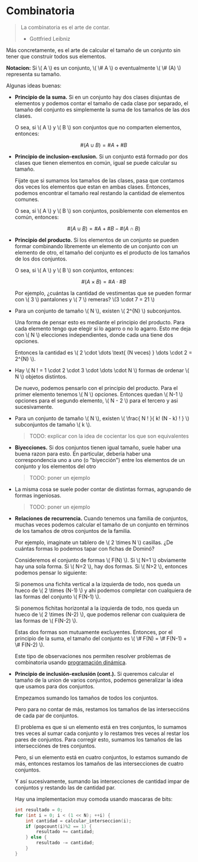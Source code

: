<script src="https://polyfill.io/v3/polyfill.min.js?features=es6"></script>
<script src="mathjax-config.js"></script>
<script id="MathJax-script" async src="https://cdn.jsdelivr.net/npm/mathjax@3/es5/tex-mml-chtml.js"></script>

# Combinatoria

> La combinatoria es el arte de contar.
>
> - Gottfried Leibniz

Más concretamente, es el arte de calcular el tamaño de un conjunto sin tener que
construir todos sus elementos.

**Notacion:** Si \\( A \\) es un conjunto, \\( \\# A \\) o eventualmente
\\( \\# (A) \\) representa su tamaño.

Algunas ideas buenas:

- **Principio de la suma.** Si en un conjunto hay dos clases disjuntas de
  elementos y podemos contar el tamaño de cada clase por separado, el tamaño
  del conjunto es simplemente la suma de los tamaños de las dos clases.

  O sea, si \\( A \\) y \\( B \\) son conjuntos que no comparten elementos,
  entonces:

  $$ \#(A \cup B) = \# A + \# B $$

- **Principio de inclusion-exclusion.** Si un conjunto está formado por dos
  clases que tienen elementos en común, igual se puede calcular su tamaño.

  Fijate que si sumamos los tamaños de las clases, pasa que contamos dos veces
  los elementos que estan en ambas clases. Entonces, podemos encontrar el tamaño
  real restando la cantidad de elementos comunes.

  O sea, si \\( A \\) y \\( B \\) son conjuntos, posiblemente con elementos en
  común, entonces:

  $$ \# (A \cup B) = \# A + \# B - \# (A \cap B) $$

- **Principio del producto.** Si los elementos de un conjunto se pueden formar
  combinando libremente un elemento de un conjunto con un elemento de otro, el
  tamaño del conjunto es el producto de los tamaños de los dos conjuntos.

  O sea, si \\( A \\) y \\( B \\) son conjuntos, entonces:

  $$ \# (A \times B) = \# A \cdot \# B $$

  Por ejemplo, ¿cuántas la cantidad de vestimentas que se pueden formar con
  \\( 3 \\) pantalones y \\( 7 \\) remeras? \\(3 \cdot 7 = 21 \\)

- Para un conjunto de tamaño \\( N \\), existen \\( 2^{N} \\) subconjuntos.

  Una forma de pensar esto es mediante el principio del producto. Para cada
  elemento tengo que elegir si lo agarro o no lo agarro. Esto me deja con
  \\( N \\) elecciones independientes, donde cada una tiene dos opciones.

  Entonces la cantidad es
  \\( 2 \cdot \dots \text{ (N veces) } \dots \cdot 2 = 2^{N} \\).

- Hay \\( N ! = 1 \cdot 2 \cdot 3 \cdot \dots \cdot N \\) formas de ordenar
  \\( N \\) objetos distintos.

  De nuevo, podemos pensarlo con el principio del producto. Para el primer
  elemento tenemos \\( N \\) opciones. Entonces quedan \\( N-1 \\) opciones para
  el segundo elemento, \\( N - 2 \\) para el tercero y asi sucesivamente.

- Para un conjunto de tamaño \\( N \\), existen
  \\( \frac{ N ! }{ k! (N - k) ! } \\) subconjuntos de tamaño \\( k \\).

  > TODO: explicar con la idea de cocientar los que son equivalentes

- **Biyecciones.** Si dos conjuntos tienen igual tamaño, suele haber una buena
  razon para esto. En particular, debería haber una correspondencia uno a uno (o
  "biyección") entre los elementos de un conjunto y los elementos del otro

  > TODO: poner un ejemplo

- La misma cosa se suele poder contar de distintas formas, agrupando de formas
  ingeniosas.

  > TODO: poner un ejemplo

- **Relaciones de recurrencia.** Cuando tenemos una familia de conjuntos, muchas
  veces podemos calcular el tamaño de un conjunto en términos de los tamaños de
  otros conjuntos de la familia.

  Por ejemplo, imaginate un tablero de \\( 2 \times N \\) casillas. ¿De cuántas
  formas lo podemos tapar con fichas de Dominó?

  Consideremos el conjunto de formas \\( F(N) \\). Si \\( N=1 \\) obviamente hay
  una sola forma. Si \\( N=2 \\), hay dos formas. Si \\( N>2 \\), entonces
  podemos pensar lo siguiente:

  Si ponemos una fichita vertical a la izquierda de todo, nos queda un hueco de
  \\( 2 \times (N-1) \\) y ahi podemos completar con cualquiera de las formas
  del conjunto \\( F(N-1) \\).

  Si ponemos fichitas horizontal a la izquierda de todo, nos queda un hueco de
  \\( 2 \times (N-2) \\), que podemos rellenar con cualquiera de las formas de
  \\( F(N-2) \\).

  Estas dos formas son mutuamente excluyentes. Entonces, por el principio de la
  suma, el tamaño del conjunto es \\( \\# F(N) = \\# F(N-1) + \\# F(N-2) \\).

  Este tipo de observaciones nos permiten resolver problemas de combinatoria
  usando [programación dinámica]( dp ).

- **Principio de inclusión-exclusión (cont.).** Si queremos calcular el tamaño
  de la union de varios conjuntos, podemos generalizar la idea que usamos para
  dos conjuntos.

  Empezamos sumando los tamaños de todos los conjuntos.

  Pero para no contar de más, restamos los tamaños de las interseccións de cada
  par de conjuntos.

  El problema es que si un elemento está en tres conjuntos, lo sumamos tres
  veces al sumar cada conjunto y lo restamos tres veces al restar los pares de
  conjuntos. Para corregir esto, sumamos los tamaños de las intersecciónes de
  tres conjuntos.

  Pero, si un elemento está en cuatro conjuntos, lo estamos sumando de más,
  entonces restamos los tamaños de las intersecciones de cuatro conjuntos.

  Y así sucesivamente, sumando las intersecciones de cantidad impar de conjuntos
  y restando las de cantidad par.

  Hay una implementacion muy comoda usando mascaras de bits:

  ```c++
  int resultado = 0;
  for (int i = 0; i < (1 << N); ++i) {
	  int cantidad = calcular_interseccion(i);
	  if (popcount(i)%2 == 1) {
		  resultado += cantidad;
	  } else {
		  resultado -= cantidad;
	  }
  }
  ```
